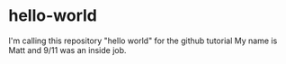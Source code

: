 # hello-world
I'm calling this repository "hello world" for the github tutorial
My name is Matt and 9/11 was an inside job.
